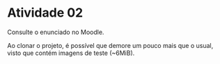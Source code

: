 # Atividade 02

Consulte o enunciado no Moodle. 

Ao clonar o projeto, é possível que demore um pouco mais que o usual, 
visto que contém imagens de teste (~6MiB).